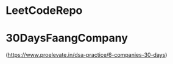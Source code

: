# LeetCodeRepo

# 30DaysFaangCompany 

(https://www.proelevate.in/dsa-practice/6-companies-30-days)
